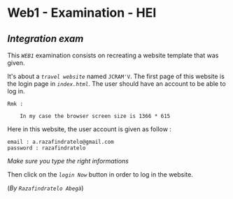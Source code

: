 # Web1 - Examination - HEI
## _Integration exam_

This _``WEB1``_ examination consists on recreating a  website template that was given.

It's about a _``travel website``_ named ``JCRAM'V``.
The first page of this website is the login page in _``index.html``_. The user should have an account to be able to log in.

``Rmk :``

        In my case the browser screen size is 1366 * 615


Here in this website, the user account is given as follow :

    email : a.razafindratelo@gmail.com
    password : razafindratelo
_Make sure you type the right informations_

Then click on the _``login Now``_ button in order to log in the website.



(_By ``Razafindratelo Abegà``_)

